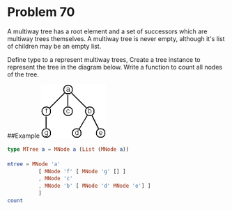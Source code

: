 # Problem 70

A multiway tree has a root element and a set of successors which are multiway trees themselves. A multiway tree is never empty, although it's list of children may be an empty list. 

Define type to a represent multiway trees, Create a tree instance to represent the tree in the diagram below. Write a function to count all nodes of the tree.

##Example
![](../i/p70.gif)

```elm
type MTree a = MNode a (List (MNode a))

mtree = MNode 'a' 
          [ MNode 'f' [ MNode 'g' [] ]
          , MNode 'c'
          , MNode 'b' [ MNode 'd' MNode 'e'] ]
          ]
count 
```
